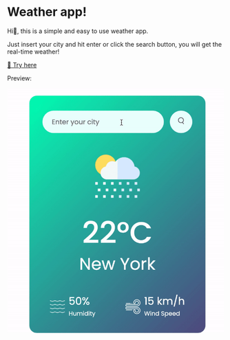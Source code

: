 # Weather app!

Hi👋, this is a simple and easy to use weather app.

Just insert your city and hit enter or click the search button, you will get the real-time weather!

[🔗 Try here]()

Preview:

<img src="weather app preview.gif" alt="weather app preview" width="700">
